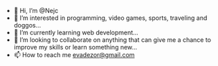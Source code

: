 - 👋 Hi, I’m @Nejc
- 👀 I’m interested in programming, video games, sports, traveling and doggos...
- 🌱 I’m currently learning web development...
- 💞️ I’m looking to collaborate on anything that can give me a chance to improve my skills or learn something new...
- 📫 How to reach me evadezor@gmail.com

<!---
nejckodele/nejckodele is a ✨ special ✨ repository because its `README.md` (this file) appears on your GitHub profile.
You can click the Preview link to take a look at your changes.
--->
